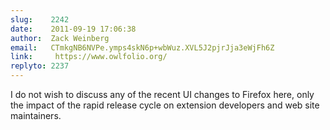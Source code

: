 ```yaml
---
slug:    2242
date:    2011-09-19 17:06:38
author:  Zack Weinberg
email:   CTmkgNB6NVPe.ymps4skN6p+wbWuz.XVL5J2pjrJja3eWjFh6Z
link:     https://www.owlfolio.org/
replyto: 2237
---
```


I do not wish to discuss any of the recent UI changes to Firefox here,
only the impact of the rapid release cycle on extension developers and
web site maintainers.
